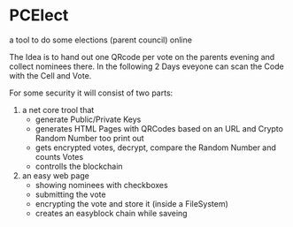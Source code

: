 # PCElect
a tool to do some elections (parent council) online 

The Idea is to hand out one QRcode per vote on the parents evening and collect nominees there.
In the following 2 Days eveyone can scan the Code with the Cell and Vote.

For some security it will consist of two parts:
1. a net core trool that 
   - generate Public/Private Keys 
   - generates HTML Pages with QRCodes based on an URL and Crypto Random Number too print out
   - gets encrypted votes, decrypt, compare the Random Number and counts Votes
   - controlls the blockchain
2. an easy web page
   - showing nominees with checkboxes 
   - submitting the vote
   - encrypting the vote and store it (inside a FileSystem)
   - creates an easyblock chain while saveing
   
